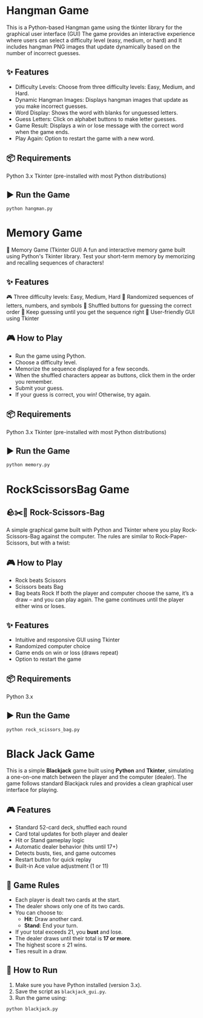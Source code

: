# Hangman Game
This is a Python-based Hangman game using the tkinter library for the graphical user interface (GUI) The game provides an interactive experience where users can select a difficulty level (easy, medium, or hard) and It includes hangman PNG images that update dynamically based on the number of incorrect guesses.
## ✨ Features
- Difficulty Levels: Choose from three difficulty levels: Easy, Medium, and Hard.
- Dynamic Hangman Images: Displays hangman images that update as you make incorrect guesses.
- Word Display: Shows the word with blanks for unguessed letters.
- Guess Letters: Click on alphabet buttons to make letter guesses.
- Game Result: Displays a win or lose message with the correct word when the game ends.
- Play Again: Option to restart the game with a new word.
## 📦 Requirements
Python 3.x
Tkinter (pre-installed with most Python distributions)

## ▶️ Run the Game
```bash
python hangman.py
```
# Memory Game
🧠 Memory Game (Tkinter GUI)
A fun and interactive memory game built using Python's Tkinter library. Test your short-term memory by memorizing and recalling sequences of characters!
## ✨ Features
🎮 Three difficulty levels: Easy, Medium, Hard
🔁 Randomized sequences of letters, numbers, and symbols
🧩 Shuffled buttons for guessing the correct order
🔄 Keep guessing until you get the sequence right
💬 User-friendly GUI using Tkinter

## 🎮 How to Play
- Run the game using Python.
- Choose a difficulty level.
- Memorize the sequence displayed for a few seconds.
- When the shuffled characters appear as buttons, click them in the order you remember.
- Submit your guess.
- If your guess is correct, you win! Otherwise, try again.

## 📦 Requirements
Python 3.x
Tkinter (pre-installed with most Python distributions)

## ▶️ Run the Game
```bash
python memory.py
```

# RockScissorsBag Game
## 🪨✂️👜 Rock-Scissors-Bag
A simple graphical game built with Python and Tkinter where you play Rock-Scissors-Bag against the computer. The rules are similar to Rock-Paper-Scissors, but with a twist:
## 🎮 How to Play
- Rock beats Scissors
- Scissors beats Bag
- Bag beats Rock
If both the player and computer choose the same, it’s a draw – and you can play again.
The game continues until the player either wins or loses.
## ✨ Features
- Intuitive and responsive GUI using Tkinter
- Randomized computer choice
- Game ends on win or loss (draws repeat)
- Option to restart the game
## 📦 Requirements
Python 3.x
## ▶️ Run the Game
```bash
python rock_scissors_bag.py
```

# Black Jack Game
This is a simple **Blackjack** game built using **Python** and **Tkinter**, simulating a one-on-one match between the player and the computer (dealer). The game follows standard Blackjack rules and provides a clean graphical user interface for playing.
## 🎮 Features
- Standard 52-card deck, shuffled each round
- Card total updates for both player and dealer
- Hit or Stand gameplay logic
- Automatic dealer behavior (hits until 17+)
- Detects busts, ties, and game outcomes
- Restart button for quick replay
- Built-in Ace value adjustment (1 or 11)

## 🧠 Game Rules
- Each player is dealt two cards at the start.
- The dealer shows only one of its two cards.
- You can choose to:
  - **Hit**: Draw another card.
  - **Stand**: End your turn.
- If your total exceeds 21, you **bust** and lose.
- The dealer draws until their total is **17 or more**.
- The highest score ≤ 21 wins.
- Ties result in a draw.

## 🚀 How to Run
1. Make sure you have Python installed (version 3.x).
2. Save the script as `blackjack_gui.py`.
3. Run the game using:

```bash
python blackjack.py
```
